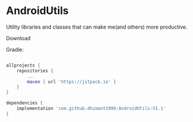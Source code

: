 # AndroidUtils

Utility libraries and classes that can make me(and others) more productive.

Download

Gradle:
```groovy

allprojects {
	repositories {
		...
		maven { url 'https://jitpack.io' }
	}
}

dependencies {
	implementation 'com.github.dhimant1990:AndroidUtils:V1.1'
}

